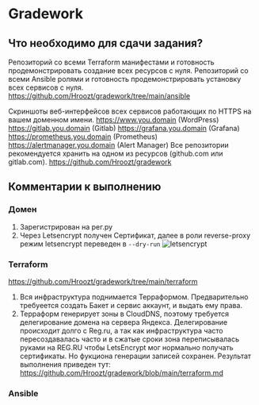 # Gradework
## Что необходимо для сдачи задания?

Репозиторий со всеми Terraform манифестами и готовность продемонстрировать создание всех ресурсов с нуля.
Репозиторий со всеми Ansible ролями и готовность продемонстрировать установку всех сервисов с нуля.
    https://github.com/Hroozt/gradework/tree/main/ansible

Скриншоты веб-интерфейсов всех сервисов работающих по HTTPS на вашем доменном имени.
https://www.you.domain (WordPress)
https://gitlab.you.domain (Gitlab)
https://grafana.you.domain (Grafana)
https://prometheus.you.domain (Prometheus)
https://alertmanager.you.domain (Alert Manager)
Все репозитории рекомендуется хранить на одном из ресурсов (github.com или gitlab.com).
    https://github.com/Hroozt/gradework

## Комментарии к выполнению

### Домен

1) Зарегистрирован на рег.ру
2) Через Letsencrypt получен Сертификат, далее в роли reverse-proxy режим letsencrypt  переведен в ```--dry-run```
![letsencrypt](https://user-images.githubusercontent.com/92970717/197700721-b525e848-3270-49eb-b545-4e65c727d8ee.png)

### Terraform

  https://github.com/Hroozt/gradework/tree/main/terraform
  
1) Вся инфраструктура поднимается Терраформом. Предварительно требуеется создать Бакет и сервис аккаунт, и выдать ему права.
2) Терраформ генерирует зоны в CloudDNS, поэтому требуется делегирование домена на сервера Яндекса.
    Делегирование происходит долго с Reg.ru, а так как инфраструктура часто пересоздавалась часто и в сжатые сроки зона переписывалась руками на REG.RU чтобы LetsEncrypt мог нормально получать сертификаты. Но фукциона генерации записей сохранен.
    Результат выполнения приведен тут: https://github.com/Hroozt/gradework/blob/main/terraform.md
### Ansible



